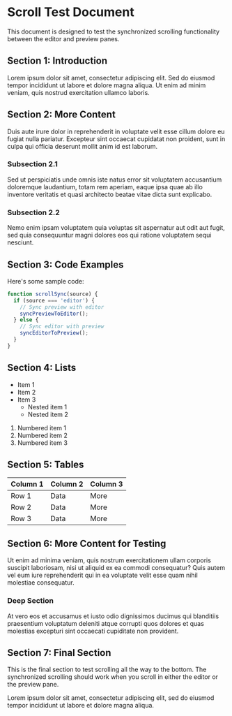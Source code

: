 # Scroll Test Document

This document is designed to test the synchronized scrolling functionality between the editor and preview panes.

## Section 1: Introduction

Lorem ipsum dolor sit amet, consectetur adipiscing elit. Sed do eiusmod tempor incididunt ut labore et dolore magna aliqua. Ut enim ad minim veniam, quis nostrud exercitation ullamco laboris.

## Section 2: More Content

Duis aute irure dolor in reprehenderit in voluptate velit esse cillum dolore eu fugiat nulla pariatur. Excepteur sint occaecat cupidatat non proident, sunt in culpa qui officia deserunt mollit anim id est laborum.

### Subsection 2.1

Sed ut perspiciatis unde omnis iste natus error sit voluptatem accusantium doloremque laudantium, totam rem aperiam, eaque ipsa quae ab illo inventore veritatis et quasi architecto beatae vitae dicta sunt explicabo.

### Subsection 2.2

Nemo enim ipsam voluptatem quia voluptas sit aspernatur aut odit aut fugit, sed quia consequuntur magni dolores eos qui ratione voluptatem sequi nesciunt.

## Section 3: Code Examples

Here's some sample code:

```javascript
function scrollSync(source) {
  if (source === 'editor') {
    // Sync preview with editor
    syncPreviewToEditor();
  } else {
    // Sync editor with preview
    syncEditorToPreview();
  }
}
```

## Section 4: Lists

- Item 1
- Item 2
- Item 3
  - Nested item 1
  - Nested item 2

1. Numbered item 1
2. Numbered item 2
3. Numbered item 3

## Section 5: Tables

| Column 1 | Column 2 | Column 3 |
|----------|----------|----------|
| Row 1    | Data     | More     |
| Row 2    | Data     | More     |
| Row 3    | Data     | More     |

## Section 6: More Content for Testing

Ut enim ad minima veniam, quis nostrum exercitationem ullam corporis suscipit laboriosam, nisi ut aliquid ex ea commodi consequatur? Quis autem vel eum iure reprehenderit qui in ea voluptate velit esse quam nihil molestiae consequatur.

### Deep Section

At vero eos et accusamus et iusto odio dignissimos ducimus qui blanditiis praesentium voluptatum deleniti atque corrupti quos dolores et quas molestias excepturi sint occaecati cupiditate non provident.

## Section 7: Final Section

This is the final section to test scrolling all the way to the bottom. The synchronized scrolling should work when you scroll in either the editor or the preview pane.

Lorem ipsum dolor sit amet, consectetur adipiscing elit, sed do eiusmod tempor incididunt ut labore et dolore magna aliqua.
